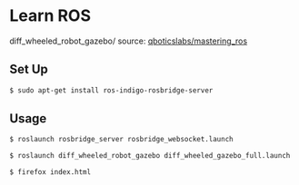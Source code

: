 # Learn ROS

diff\_wheeled\_robot\_gazebo/ source: [qboticslabs/mastering\_ros](https://github.com/qboticslabs/mastering_ros)

## Set Up

```sh
$ sudo apt-get install ros-indigo-rosbridge-server
```

## Usage

```sh
$ roslaunch rosbridge_server rosbridge_websocket.launch
```

```sh
$ roslaunch diff_wheeled_robot_gazebo diff_wheeled_gazebo_full.launch
```

```sh
$ firefox index.html
```
